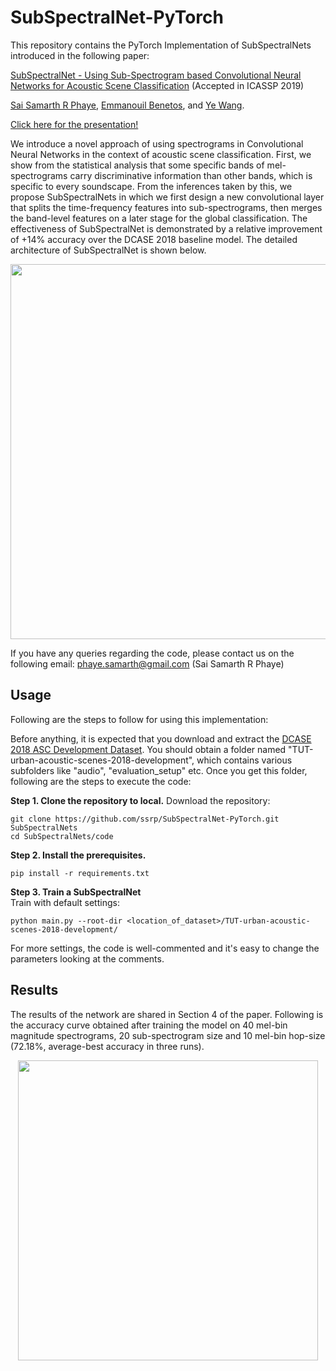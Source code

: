 # SubSpectralNet-PyTorch

This repository contains the PyTorch Implementation of SubSpectralNets introduced in the following paper:

[SubSpectralNet - Using Sub-Spectrogram based Convolutional Neural Networks for Acoustic Scene Classification](https://arxiv.org/abs/1810.12642) (Accepted in ICASSP 2019) 

[Sai Samarth R Phaye](https://ssrp.github.io), [Emmanouil Benetos](http://www.eecs.qmul.ac.uk/~emmanouilb/), and [Ye Wang](https://www.smcnus.org/profile/ye-wang/).

[Click here for the presentation!](https://docs.google.com/presentation/d/1xyvpgGPkdrxgbBbEWvup5sPiajiWRdbQ7CZGd9nW0jY/)

We introduce a novel approach of using spectrograms in Convolutional Neural Networks in the context of acoustic scene classification. First, we show from the statistical analysis that some specific bands of mel-spectrograms carry discriminative information than other bands, which is specific to every soundscape. From the inferences taken by this, we propose SubSpectralNets in which we first design a new convolutional layer that splits the time-frequency features into sub-spectrograms, then merges the band-level features on a later stage for the global classification. The effectiveness of SubSpectralNet is demonstrated by a relative improvement of +14% accuracy over the DCASE 2018 baseline model. The detailed architecture of SubSpectralNet is shown below.

<p align = "center">
<img src="https://raw.githubusercontent.com/ssrp/SubSpectralNet/master/figures/SubSpectralNet.png" width="600">
</p>
                                                 
If you have any queries regarding the code, please contact us on the following email: phaye.samarth@gmail.com (Sai Samarth R Phaye)

## Usage

Following are the steps to follow for using this implementation:

Before anything, it is expected that you download and extract the [DCASE 2018 ASC Development Dataset](https://zenodo.org/record/1228142). You should obtain a folder named "TUT-urban-acoustic-scenes-2018-development", which contains various subfolders like "audio", "evaluation_setup" etc. Once you get this folder, following are the steps to execute the code:

**Step 1. Clone the repository to local.**
Download the repository:
```
git clone https://github.com/ssrp/SubSpectralNet-PyTorch.git SubSpectralNets
cd SubSpectralNets/code
```

**Step 2. Install the prerequisites.**
```
pip install -r requirements.txt
```

**Step 3. Train a SubSpectralNet**  
Train with default settings:
```
python main.py --root-dir <location_of_dataset>/TUT-urban-acoustic-scenes-2018-development/
```
For more settings, the code is well-commented and it's easy to change the parameters looking at the comments. 

## Results
The results of the network are shared in Section 4 of the paper. Following is the accuracy curve obtained after training the model on 40 mel-bin magnitude spectrograms, 20 sub-spectrogram size and 10 mel-bin hop-size (72.18%, average-best accuracy in three runs).

<p align = "center">
<img src="https://raw.githubusercontent.com/ssrp/SubSpectralNet/master/figures/AccPlot.png" width="480">
</p>
